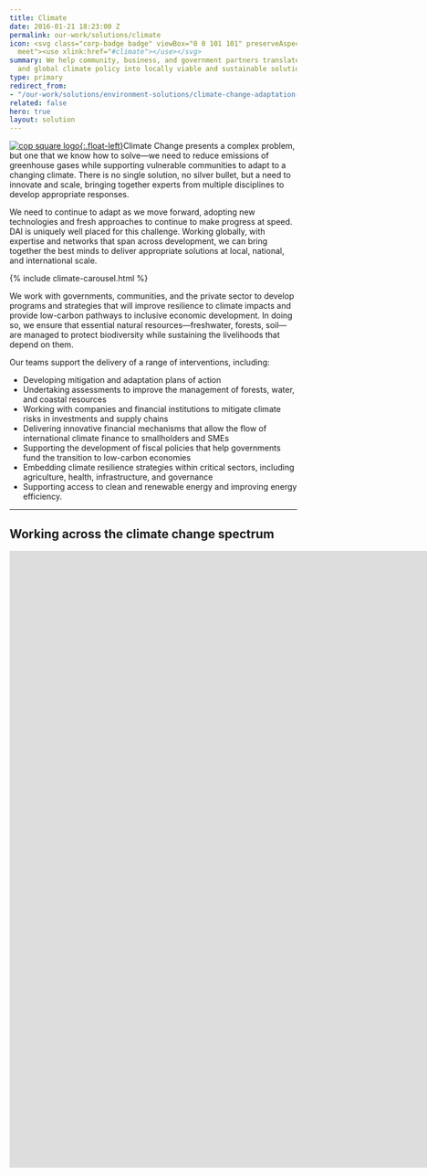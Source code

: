 ```yaml
---
title: Climate
date: 2016-01-21 18:23:00 Z
permalink: our-work/solutions/climate
icon: <svg class="corp-badge badge" viewBox="0 0 101 101" preserveAspectRatio="xMinYMax
  meet"><use xlink:href="#climate"></use></svg>
summary: We help community, business, and government partners translate climate science
  and global climate policy into locally viable and sustainable solutions.
type: primary
redirect_from:
- "/our-work/solutions/environment-solutions/climate-change-adaptation-and-mitigation"
related: false
hero: true
layout: solution
---
```

[![cop square logo](/uploads/cop-square.jpg){:.float-left}](/our-work/solutions/climate-cop)Climate Change presents a complex problem, but one that we know how to solve—we need to reduce emissions of greenhouse gases while supporting vulnerable communities to adapt to a changing climate. There is no single solution, no silver bullet, but a need to innovate and scale, bringing together experts from multiple disciplines to develop appropriate responses.

We need to continue to adapt as we move forward, adopting new technologies and fresh approaches to continue to make progress at speed. DAI is uniquely well placed for this challenge. Working globally, with expertise and networks that span across development, we can bring together the best minds to deliver appropriate solutions at local, national, and international scale.

{% include climate-carousel.html %}

We work with governments, communities, and the private sector to develop programs and strategies that will improve resilience to climate impacts and provide low-carbon pathways to inclusive economic development. In doing so, we ensure that essential natural resources—freshwater, forests, soil—are managed to protect biodiversity while sustaining the livelihoods that depend on them.

Our teams support the delivery of a range of interventions, including:

* Developing mitigation and adaptation plans of action
* Undertaking assessments to improve the management of forests, water, and coastal resources
* Working with companies and financial institutions to mitigate climate risks in investments and supply chains
* Delivering innovative financial mechanisms that allow the flow of international climate finance to smallholders and SMEs
* Supporting the development of fiscal policies that help governments fund the transition to low-carbon economies
* Embedding climate resilience strategies within critical sectors, including agriculture, health, infrastructure, and governance
* Supporting access to clean and renewable energy and improving energy efficiency.

<hr>

## Working across the climate change spectrum 

<iframe src="https://player.vimeo.com/video/637605292?h=7fd0deb988&amp;badge=0&amp;autopause=0&amp;player_id=0&amp;app_id=58479" width="1920" height="1080" frameborder="0" allow="autoplay; fullscreen; picture-in-picture" allowfullscreen title="COP26 Working across the climate change spectrum 2021"></iframe>
